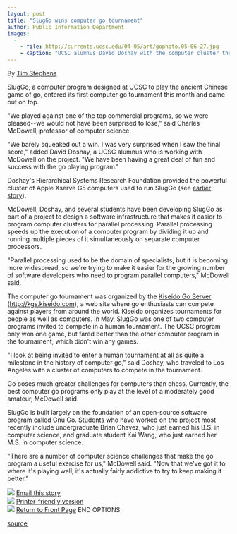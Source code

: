 ```yaml
---
layout: post
title: "SlugGo wins computer go tournament"
author: Public Information Department
images:
  -
    - file: http://currents.ucsc.edu/04-05/art/gophoto.05-06-27.jpg
    - caption: "UCSC alumnus David Doshay with the computer cluster that SlugGo ran on to compete in a go tournament in Los Angeles in May. Photo courtesy of David Doshay"
---
```


  
By [Tim Stephens][1]  

SlugGo, a computer program designed at UCSC to play the ancient Chinese game of go, entered its first computer go tournament this month and came out on top.

"We played against one of the top commercial programs, so we were pleased--we would not have been surprised to lose," said Charles McDowell, professor of computer science.

"We barely squeaked out a win. I was very surprised when I saw the final score," added David Doshay, a UCSC alumnus who is working with McDowell on the project. "We have been having a great deal of fun and success with the go playing program."

Doshay's Hierarchical Systems Research Foundation provided the powerful cluster of Apple Xserve G5 computers used to run SlugGo (see [earlier story][2]).

McDowell, Doshay, and several students have been developing SlugGo as part of a project to design a software infrastructure that makes it easier to program computer clusters for parallel processing. Parallel processing speeds up the execution of a computer program by dividing it up and running multiple pieces of it simultaneously on separate computer processors.

"Parallel processing used to be the domain of specialists, but it is becoming more widespread, so we're trying to make it easier for the growing number of software developers who need to program parallel computers," McDowell said.

The computer go tournament was organized by the [Kiseido Go Server][3] (http://kgs.kiseido.com), a web site where go enthusiasts can compete against players from around the world. Kiseido organizes tournaments for people as well as computers. In May, SlugGo was one of two computer programs invited to compete in a human tournament. The UCSC program only won one game, but fared better than the other computer program in the tournament, which didn't win any games.

"I look at being invited to enter a human tournament at all as quite a milestone in the history of computer go," said Doshay, who traveled to Los Angeles with a cluster of computers to compete in the tournament.

Go poses much greater challenges for computers than chess. Currently, the best computer go programs only play at the level of a moderately good amateur, McDowell said.

SlugGo is built largely on the foundation of an open-source software program called Gnu Go. Students who have worked on the project most recently include undergraduate Brian Chavez, who just earned his B.S. in computer science, and graduate student Kai Wang, who just earned her M.S. in computer science.

"There are a number of computer science challenges that make the go program a useful exercise for us," McDowell said. "Now that we've got it to where it's playing well, it's actually fairly addictive to try to keep making it better."

![][4] [Email this story][5]  
![][4] [Printer-friendly version][6]  
![][4] [Return to Front Page][7] END OPTIONS

[1]: mailto:stephens@ucsc.edu
[2]: http://currents.ucsc.edu/04-05/07-26/cluster.html
[3]: http://kgs.kiseido.com
[4]: ../../images/bulletarrow.gif
[5]: javascript:url();document.f1.submit();
[6]: javascript:popUp();
[7]: http://currents.ucsc.edu/

[source](http://www1.ucsc.edu/currents/04-05/06-27/go.asp "Permalink to go")
